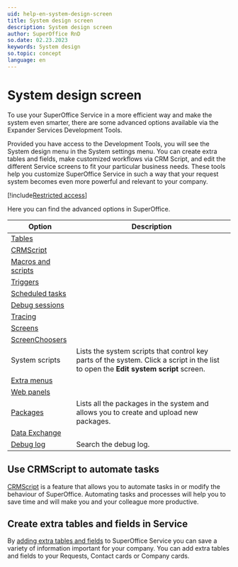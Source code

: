 ```yaml
---
uid: help-en-system-design-screen
title: System design screen
description: System design screen
author: SuperOffice RnD
so.date: 02.23.2023
keywords: System design
so.topic: concept
language: en
---
```


# System design screen

To use your SuperOffice Service in a more efficient way and make the system even smarter, there are some advanced options available via the Expander Services Development Tools.

Provided you have access to the Development Tools, you will see the System design menu in the System settings menu. You can create extra tables and fields, make customized workflows via CRM Script, and edit the different Service screens to fit your particular business needs. These tools help you customize SuperOffice Service in such a way that your request system becomes even more powerful and relevant to your company.

[!include[Restricted access](../../../learn/includes/note-insufficient-rights.md)]

Here you can find the advanced options in SuperOffice.

| Option | Description |
|---|---|
| [Tables][1] | |
| [CRMScript][2] | |
| [Macros and scripts][3] | |
| [Triggers][4] | |
| [Scheduled tasks][5] | |
| [Debug sessions][6] | |
| [Tracing][7] | |
| [Screens][8] | |
| [ScreenChoosers][9] | |
| System scripts | Lists the system scripts that control key parts of the system. Click a script in the list to open the **Edit system script** screen. |
| [Extra menus][11] | |
| [Web panels][12] | |
| [Packages][13] | Lists all the packages in the system and allows you to create and upload new packages. |
| [Data Exchange][14] | |
| [Debug log][15] | Search the debug log. |

## Use CRMScript to automate tasks

[CRMScript][2] is a feature that allows you to automate tasks in or modify the behaviour of SuperOffice. Automating tasks and processes will help you to save time and will make you and your colleague more productive.

## Create extra tables and fields in Service

By [adding extra tables and fields][1] to SuperOffice Service you can save a variety of information important for your company. You can add extra tables and fields to your Requests, Contact cards or Company cards.

<!-- Referenced links -->
[1]: ../../../custom-objects/learn/screen/tables.md
[2]: ../../../automation/crmscript/learn/index.md
[3]: ../../../automation/crmscript/learn/macro-script.md
[4]: ../../../automation/crmscript/learn/trigger.md
[5]: ../../../automation/crmscript/learn/schedule-task.md
[6]: ../../../automation/crmscript/learn/debug.md
[7]: ../../../automation/crmscript/learn/tracing.md
[8]: screen-properties.md
[9]: screen-chooser.md
[11]: extra-menus/index.md
[12]: ../../web-panels/learn/index.md
[13]: ../../../admin/learn/screen/package-properties.md
[14]: ../../../automation/crmscript/learn/screen/data-exchange.md
[15]: ../../../search-options/learn/in-service/index.md

<!-- Referenced images -->
